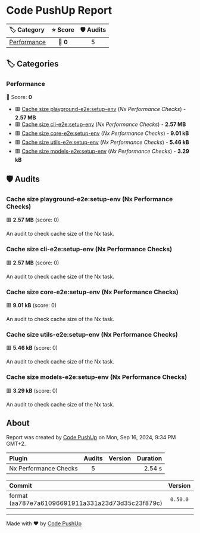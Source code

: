 # Code PushUp Report

| 🏷 Category                  | ⭐ Score | 🛡 Audits |
| :-------------------------- | :------: | :------: |
| [Performance](#performance) | 🔴 **0** |    5     |

## 🏷 Categories

### Performance

🔴 Score: **0**

- 🟥 [Cache size playground-e2e:setup-env](#cache-size-playground-e2esetup-env-nx-performance-checks) (_Nx Performance Checks_) - **2.57 MB**
- 🟥 [Cache size cli-e2e:setup-env](#cache-size-cli-e2esetup-env-nx-performance-checks) (_Nx Performance Checks_) - **2.57 MB**
- 🟥 [Cache size core-e2e:setup-env](#cache-size-core-e2esetup-env-nx-performance-checks) (_Nx Performance Checks_) - **9.01 kB**
- 🟥 [Cache size utils-e2e:setup-env](#cache-size-utils-e2esetup-env-nx-performance-checks) (_Nx Performance Checks_) - **5.46 kB**
- 🟥 [Cache size models-e2e:setup-env](#cache-size-models-e2esetup-env-nx-performance-checks) (_Nx Performance Checks_) - **3.29 kB**

## 🛡️ Audits

### Cache size playground-e2e:setup-env (Nx Performance Checks)

🟥 **2.57 MB** (score: 0)

An audit to check cache size of the Nx task.

### Cache size cli-e2e:setup-env (Nx Performance Checks)

🟥 **2.57 MB** (score: 0)

An audit to check cache size of the Nx task.

### Cache size core-e2e:setup-env (Nx Performance Checks)

🟥 **9.01 kB** (score: 0)

An audit to check cache size of the Nx task.

### Cache size utils-e2e:setup-env (Nx Performance Checks)

🟥 **5.46 kB** (score: 0)

An audit to check cache size of the Nx task.

### Cache size models-e2e:setup-env (Nx Performance Checks)

🟥 **3.29 kB** (score: 0)

An audit to check cache size of the Nx task.

## About

Report was created by [Code PushUp](https://github.com/code-pushup/cli#readme) on Mon, Sep 16, 2024, 9:34 PM GMT+2.

| Plugin                | Audits | Version | Duration |
| :-------------------- | :----: | :-----: | -------: |
| Nx Performance Checks |   5    |         |   2.54 s |

| Commit                                            | Version  | Duration | Plugins | Categories | Audits |
| :------------------------------------------------ | :------: | -------: | :-----: | :--------: | :----: |
| format (aa787e7a61096691911a331a23d73d35c23f879c) | `0.50.0` |   2.59 s |    1    |     1      |   5    |

---

Made with ❤ by [Code PushUp](https://github.com/code-pushup/cli#readme)
